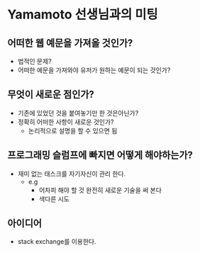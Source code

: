 # Yamamoto 선생님과의 미팅

## 어떠한 웹 예문을 가져올 것인가?

- 법적인 문제?
- 어떠한 예문을 가져와야 유저가 원하는 예문이 되는 것인가?

## 무엇이 새로운 점인가?

- 기존에 있었던 것을 붙여놓기만 한 것은아닌가?
- 정확히 어떠한 사항이 새로운 것인가?
  - 논리적으로 설명을 할 수 있으면 됨

## 프로그래밍 슬럼프에 빠지면 어떻게 해야하는가?

- 재미 없는 태스크를 자기자신이 관리 한다.
  - e.g
    - 어차피 해야 할 것 완전히 새로운 기술을 써 본다
    - 색다른 시도

## 아이디어

- stack exchange를 이용한다.
